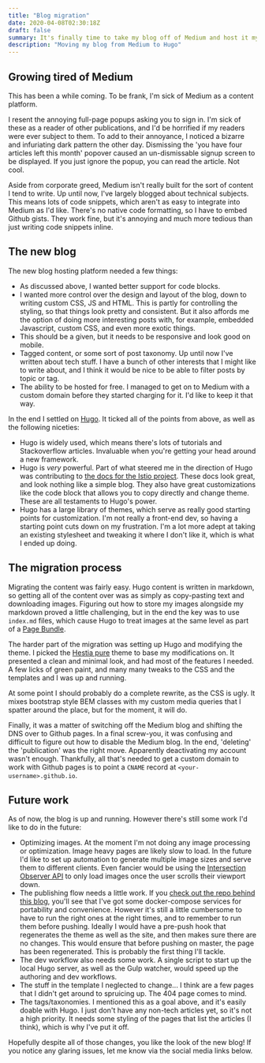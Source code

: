 ```yaml
---
title: "Blog migration"
date: 2020-04-08T02:30:18Z
draft: false
summary: It's finally time to take my blog off of Medium and host it myself.
description: "Moving my blog from Medium to Hugo"
---
```

## Growing tired of Medium

This has been a while coming.
To be frank, I'm sick of Medium as a content platform.

I resent the annoying full-page popups asking you to sign in.
I'm sick of these as a reader of other publications, and I'd be horrified if my readers were ever subject to them.
To add to their annoyance, I noticed a bizarre and infuriating dark pattern the other day.
Dismissing the 'you have four articles left this month' popover caused an un-dismissable signup screen to be displayed.
If you just ignore the popup, you can read the article.
Not cool.

Aside from corporate greed, Medium isn't really built for the sort of content I tend to write.
Up until now, I've largely blogged about technical subjects.
This means lots of code snippets, which aren't as easy to integrate into Medium as I'd like.
There's no native code formatting, so I have to embed Github gists.
They work fine, but it's annoying and much more tedious than just writing code snippets inline.

## The new blog

The new blog hosting platform needed a few things:

* As discussed above, I wanted better support for code blocks.
* I wanted more control over the design and layout of the blog, down to writing custom CSS, JS and HTML.
  This is partly for controlling the styling, so that things look pretty and consistent.
  But it also affords me the option of doing more interesting posts with, for example, embedded Javascript, custom CSS, and even more exotic things.
* This should be a given, but it needs to be responsive and look good on mobile.
* Tagged content, or some sort of post taxonomy.
  Up until now I've written about tech stuff.
  I have a bunch of other interests that I might like to write about, and I think it would be nice to be able to filter posts by topic or tag.
* The ability to be hosted for free.
  I managed to get on to Medium with a custom domain before they started charging for it.
  I'd like to keep it that way.

In the end I settled on [Hugo](https://gohugo.io/).
It ticked all of the points from above, as well as the following niceties:

* Hugo is widely used, which means there's lots of tutorials and Stackoverflow articles.
  Invaluable when you're getting your head around a new framework.
* Hugo is _very_ powerful.
  Part of what steered me in the direction of Hugo was contributing to [the docs for the Istio project](https://istio.io/).
  These docs look great, and look nothing like a simple blog.
  They also have great customizations like the code block that allows you to copy directly and change theme.
  These are all testaments to Hugo's power.
* Hugo has a large library of themes, which serve as really good starting points for customization.
  I'm not really a front-end dev, so having a starting point cuts down on my frustration.
  I'm a lot more adept at taking an existing stylesheet and tweaking it where I don't like it, which is what I ended up doing.

## The migration process

Migrating the content was fairly easy.
Hugo content is written in markdown, so getting all of the content over was as simply as copy-pasting text and downloading images.
Figuring out how to store my images alongside my markdown proved a little challenging, but in the end the key was to use `index.md` files, which cause Hugo to treat images at the same level as part of a [Page Bundle](https://gohugo.io/content-management/page-bundles/).

The harder part of the migration was setting up Hugo and modifying the theme.
I picked the [Hestia pure](https://themes.gohugo.io/hestia-pure/) theme to base my modifications on.
It presented a clean and minimal look, and had most of the features I needed.
A few licks of green paint, and many many tweaks to the CSS and the templates and I was up and running.

At some point I should probably do a complete rewrite, as the CSS is ugly.
It mixes bootstrap style BEM classes with my custom media queries that I spatter around the place, but for the moment, it will do.

Finally, it was a matter of switching off the Medium blog and shifting the DNS over to Github pages.
In a final screw-you, it was confusing and difficult to figure out how to disable the Medium blog.
In the end, 'deleting' the 'publication' was the right move.
Apparently deactivating my account wasn't enough.
Thankfully, all that's needed to get a custom domain to work with Github pages is to point a `CNAME` record at `<your-username>.github.io`.

## Future work

As of now, the blog is up and running.
However there's still some work I'd like to do in the future:

* Optimizing images.
  At the moment I'm not doing any image processing or optimization.
  Image heavy pages are likely slow to load.
  In the future I'd like to set up automation to generate multiple image sizes and serve them to different clients.
  Even fancier would be using the [Intersection Observer API](https://developer.mozilla.org/en-US/docs/Web/API/Intersection_Observer_API) to only load images once the user scrolls their viewport down.
* The publishing flow needs a little work.
  If you [check out the repo behind this blog](https://github.com/Niksko/blog), you'll see that I've got some docker-compose services for portability and convenience.
  However it's still a little cumbersome to have to run the right ones at the right times, and to remember to run them before pushing.
  Ideally I would have a pre-push hook that regenerates the theme as well as the site, and then makes sure there are no changes.
  This would ensure that before pushing on master, the page has been regenerated.
  This is probably the first thing I'll tackle.
* The dev workflow also needs some work.
  A single script to start up the local Hugo server, as well as the Gulp watcher, would speed up the authoring and dev workflows.
* The stuff in the template I neglected to change...
  I think are a few pages that I didn't get around to spruicing up.
  The 404 page comes to mind.
* The tags/taxonomies.
  I mentioned this as a goal above, and it's easily doable with Hugo.
  I just don't have any non-tech articles yet, so it's not a high priority.
  It needs some styling of the pages that list the articles (I think), which is why I've put it off.

Hopefully despite all of those changes, you like the look of the new blog!
If you notice any glaring issues, let me know via the social media links below.
